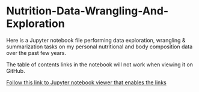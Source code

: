 # Nutrition-Data-Wrangling-And-Exploration
Here is a Jupyter notebook file performing data exploration, wrangling & summarization tasks on my personal nutritional and body composition data over the past few years. 

The table of contents links in the notebook will not work when viewing it on GitHub.

[Follow this link to Jupyter notebook viewer that enables the links](https://nbviewer.org/github/Cory-DeDell/Nutrition-Data-Wrangling-And-Exploration/blob/main/Nutrition%20Data%20Wrangling%20%26%20Exploration.ipynb#chapter5)
